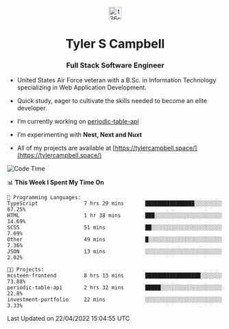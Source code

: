 <p align="center">
<a href="https://www.linkedin.com/in/t36campbell" target="blank"><img align="center" src="https://ik.imagekit.io/t36campbell/Portfolio/linkedin.png.original_m8bbGgPh6.png" alt="t36campbell" height="30" width="30" /></a>
</p>
<h1 align="center">Tyler S Campbell</h1>
<h3 align="center">Full Stack Software Engineer</h3>

* United States Air Force veteran with a B.Sc. in Information Technology specializing in Web Application Development. 

* Quick study, eager to cultivate the skills needed to become an elite developer.

* I’m currently working on [periodic-table-api](https://github.com/t36campbell/periodic-table-api)

* I’m experimenting with **Nest, Next and Nuxt**

* All of my projects are available at [https://tylercampbell.space/](https://tylercampbell.space/)

<!--START_SECTION:waka-->
![Code Time](http://img.shields.io/badge/Code%20Time-1%2C584%20hrs%2021%20mins-blue)

📊 **This Week I Spent My Time On** 

```text
💬 Programming Languages: 
TypeScript               7 hrs 29 mins       ████████████████░░░░░░░░░   67.25% 
HTML                     1 hr 38 mins        ███░░░░░░░░░░░░░░░░░░░░░░   14.69% 
SCSS                     51 mins             ██░░░░░░░░░░░░░░░░░░░░░░░   7.69% 
Other                    49 mins             █░░░░░░░░░░░░░░░░░░░░░░░░   7.36% 
JSON                     13 mins             ░░░░░░░░░░░░░░░░░░░░░░░░░   2.02%

🐱‍💻 Projects: 
mcsteen-frontend         8 hrs 13 mins       ██████████████████░░░░░░░   73.88% 
periodic-table-api       2 hrs 32 mins       █████░░░░░░░░░░░░░░░░░░░░   22.8% 
investment-portfolio     22 mins             ░░░░░░░░░░░░░░░░░░░░░░░░░   3.33%

```


 Last Updated on 22/04/2022 15:04:55 UTC
<!--END_SECTION:waka-->

